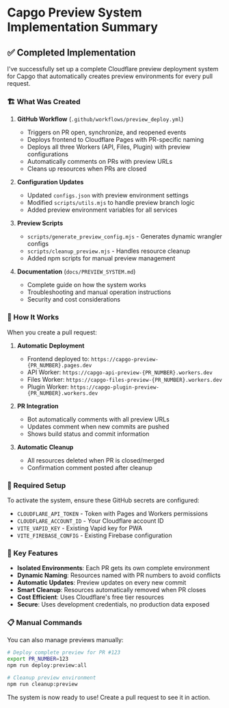 # Capgo Preview System Implementation Summary

## ✅ Completed Implementation

I've successfully set up a complete Cloudflare preview deployment system for Capgo that automatically creates preview environments for every pull request.

### 🏗️ What Was Created

1. **GitHub Workflow** (`.github/workflows/preview_deploy.yml`)
   - Triggers on PR open, synchronize, and reopened events
   - Deploys frontend to Cloudflare Pages with PR-specific naming
   - Deploys all three Workers (API, Files, Plugin) with preview configurations
   - Automatically comments on PRs with preview URLs
   - Cleans up resources when PRs are closed

2. **Configuration Updates**
   - Updated `configs.json` with preview environment settings
   - Modified `scripts/utils.mjs` to handle preview branch logic
   - Added preview environment variables for all services

3. **Preview Scripts**
   - `scripts/generate_preview_config.mjs` - Generates dynamic wrangler configs
   - `scripts/cleanup_preview.mjs` - Handles resource cleanup
   - Added npm scripts for manual preview management

4. **Documentation** (`docs/PREVIEW_SYSTEM.md`)
   - Complete guide on how the system works
   - Troubleshooting and manual operation instructions
   - Security and cost considerations

### 🚀 How It Works

When you create a pull request:

1. **Automatic Deployment**
   - Frontend deployed to: `https://capgo-preview-{PR_NUMBER}.pages.dev`
   - API Worker: `https://capgo-api-preview-{PR_NUMBER}.workers.dev`
   - Files Worker: `https://capgo-files-preview-{PR_NUMBER}.workers.dev`
   - Plugin Worker: `https://capgo-plugin-preview-{PR_NUMBER}.workers.dev`

2. **PR Integration**
   - Bot automatically comments with all preview URLs
   - Updates comment when new commits are pushed
   - Shows build status and commit information

3. **Automatic Cleanup**
   - All resources deleted when PR is closed/merged
   - Confirmation comment posted after cleanup

### 🔧 Required Setup

To activate the system, ensure these GitHub secrets are configured:
- `CLOUDFLARE_API_TOKEN` - Token with Pages and Workers permissions
- `CLOUDFLARE_ACCOUNT_ID` - Your Cloudflare account ID
- `VITE_VAPID_KEY` - Existing Vapid key for PWA
- `VITE_FIREBASE_CONFIG` - Existing Firebase configuration

### 🎯 Key Features

- **Isolated Environments**: Each PR gets its own complete environment
- **Dynamic Naming**: Resources named with PR numbers to avoid conflicts
- **Automatic Updates**: Preview updates on every new commit
- **Smart Cleanup**: Resources automatically removed when PR closes
- **Cost Efficient**: Uses Cloudflare's free tier resources
- **Secure**: Uses development credentials, no production data exposed

### 📋 Manual Commands

You can also manage previews manually:

```bash
# Deploy complete preview for PR #123
export PR_NUMBER=123
npm run deploy:preview:all

# Cleanup preview environment
npm run cleanup:preview
```

The system is now ready to use! Create a pull request to see it in action.